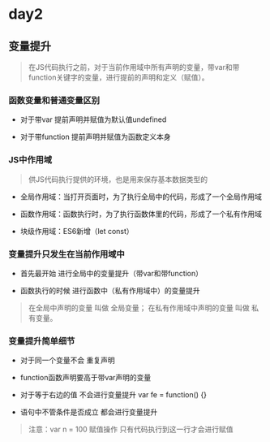 # day2

## 变量提升

> 在JS代码执行之前，对于当前作用域中所有声明的变量，带var和带function关键字的变量，进行提前的声明和定义（赋值）。

### 函数变量和普通变量区别

- 对于带var 提前声明并赋值为默认值undefined

- 对于带function 提前声明并赋值为函数定义本身

### JS中作用域

> 供JS代码执行提供的环境，也是用来保存基本数据类型的

- 全局作用域：当打开页面时，为了执行全局中的代码，形成了一个全局作用域

- 函数作用域：函数执行时，为了执行函数体里的代码，形成了一个私有作用域

- 块级作用域：ES6新增（let const）

### 变量提升只发生在当前作用域中

- 首先最开始 进行全局中的变量提升（带var和带function）

- 函数执行的时候 进行函数中（私有作用域中）的变量提升

> 在全局中声明的变量 叫做 全局变量；
> 在私有作用域中声明的变量 叫做 私有变量。

### 变量提升简单细节

- 对于同一个变量不会 重复声明

- function函数声明要高于带var声明的变量

- 对于等于右边的值 不会进行变量提升 var fe = function() {}

- 语句中不管条件是否成立 都会进行变量提升

> 注意：var n = 100 赋值操作 只有代码执行到这一行才会进行赋值
